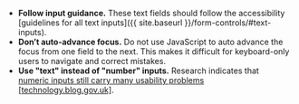 - **Follow input guidance.** These text fields should follow the accessibility [guidelines for all text inputs]({{ site.baseurl }}/form-controls/#text-inputs).
- **Don’t auto-advance focus.** Do not use JavaScript to auto advance the focus from one field to the next. This makes it difficult for keyboard-only users to navigate and correct mistakes.
- **Use "text" instead of "number" inputs.** Research indicates that [numeric inputs still carry many usability problems [technology.blog.gov.uk]](https://technology.blog.gov.uk/2020/02/24/why-the-gov-uk-design-system-team-changed-the-input-type-for-numbers/).
